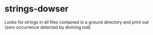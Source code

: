 # strings-dowser

Looks for strings in all files contained in a ground directory and print out (zero occurrence detected by divining rod).
